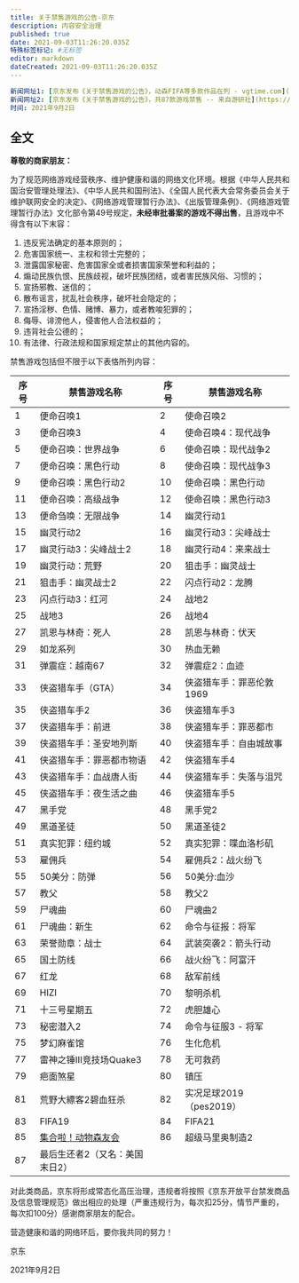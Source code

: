 ```yaml
---
title: 关于禁售游戏的公告-京东
description: 内容安全治理
published: true
date: 2021-09-03T11:26:20.035Z
特殊标签标记: #无标签
editor: markdown
dateCreated: 2021-09-03T11:26:20.035Z
---
```


```YAML
新闻网址1: [京东发布《关于禁售游戏的公告》，动森FIFA等多款作品在列 - vgtime.com](https://web.archive.org/web/20210903152158/https://www.vgtime.com/topic/1134113.jhtml)
新闻网址2: [京东发布《关于禁售游戏的公告》，共87款游戏禁售 -- 来自游研社](https://web.archive.org/web/20210903152154/http://test.yystv.cn/n/952054)
时间: 2021年9月2日
```

## 全文

**尊敬的商家朋友：**

为了规范网络游戏经营秩序、维护健康和谐的网络文化环境。根据《中华人民共和国治安管理处理法》、《中华人民共和国刑法》、《全国人民代表大会常务委员会关于维护联网安全的决定》、《网络游戏管理暂行办法》、《出版管理条例》．《网络游戏管理暂行办法》文化部令第49号规定，**未经审批番案的游戏不得出售**，且游戏中不得含有以下末容：

1. 违反宪法确定的基本原则的；
2. 危害国家统一、主权和领士完整的；
3. 泄露国家秘密、危害国家全或者损害国家荣誉和利益的；
4. 煽动民族仇恨、民族歧视，破坏民族团结，或者害民族风俗、习惯的；
5. 宣扬邪教、迷信的；
6. 散布谣言，扰乱社会秩序，破坏社会隐定的；
7. 宣扬淫秽、色情、赌博、暴力，或者教唆犯罪的；
8. 侮辱、诽滂他人，侵害他人合法权益的；
9. 违背社会公德的；
10. 有法律、行政法规和国家规定禁止的其他内容的。

禁售游戏包括但不限于以下表恪所列内容：

| 序号 | 禁售游戏名称                   | 序号 | 禁售游戏名称             |
| ---- | ------------------------------ | ---- | ------------------------ |
| 1    | 便命召唤1                      | 2    | 使命召唤2                |
| 3    | 便命召唤3                      | 4    | 使命召唤4：现代战争      |
| 5    | 便命召唤：世界战争             | 6    | 使命召唤：现代战争2      |
| 7    | 便命召唤：黑色行动             | 8    | 使命召唤：现代战争3      |
| 9    | 便命召唤：黑色行动2            | 10   | 使命召唤：黑色行动       |
| 11   | 便命召唤：高级战争             | 12   | 使命召唤：黑色行动3      |
| 13   | 便命刍唤：无限战争             | 14   | 幽灵行动1                |
| 15   | 幽灵行动2                      | 16   | 幽灵行动3：尖峰战士      |
| 17   | 幽灵行动3：尖峰战士2           | 18   | 幽灵行动4：来来战士      |
| 19   | 幽灵行动：荒野                 | 20   | 狙击手：幽灵战士         |
| 21   | 狙击手：幽灵战士2              | 22   | 闪点行动2：龙腾          |
| 23   | 闪点行动3：红河                | 24   | 战地2                    |
| 25   | 战地3                          | 26   | 战地4                    |
| 27   | 凯恩与林奇：死人               | 28   | 凯恩与林奇：伏天         |
| 29   | 如龙系列                       | 30   | 热血无赖                 |
| 31   | 弹震症：越南67                 | 32   | 弹震症2：血迹            |
| 33   | 侠盗猎车手（GTA）              | 34   | 侠盗猎车手：罪恶伦敦1969 |
| 35   | 侠盗猎车手2                    | 36   | 侠盗猎车手3              |
| 37   | 侠盗猎车手：前进               | 38   | 侠盗猎车手：罪恶都市     |
| 39   | 侠盗猎车手：圣安地列斯         | 40   | 侠盗猎车手：自由城故事   |
| 41   | 侠盗猎车手：罪恶都市物语       | 42   | 侠盗猎车手4              |
| 43   | 侠盗猎车手：血战唐人街         | 44   | 侠盗猎车手：失落与沮咒   |
| 45   | 侠盗猎车手：夜生活之曲         | 46   | 侠盗猎车手5              |
| 47   | 黑手党                         | 48   | 黑手党2                  |
| 49   | 黑道圣徒                       | 50   | 黑道圣徒2                |
| 51   | 真实犯罪：纽约城               | 52   | 真实犯罪：喋血洛杉矶     |
| 53   | 雇佣兵                         | 54   | 雇佣兵2：战火纷飞        |
| 55   | 50美分：防弹                   | 56   | 50美分:血沙              |
| 57   | 教父                           | 58   | 教父2                    |
| 59   | 尸魂曲                         | 60   | 尸魂曲2                  |
| 61   | 尸魂曲：新生                   | 62   | 命令与征报：将军         |
| 63   | 荣誉勋章：战士                 | 64   | 武装突袭2：箭头行动      |
| 65   | 国土防线                       | 66   | 战火纷飞：阿富汗         |
| 67   | 红龙                           | 68   | 敌军前线                 |
| 69   | HIZI                           | 70   | 黎明杀机                 |
| 71   | 十三号星期五                   | 72   | 虎胆雄心                 |
| 73   | 秘密潜入2                      | 74   | 命令与征服3 - 将军       |
| 75   | 梦幻麻雀馆                     | 76   | 生化危机                 |
| 77   | 雷神之锤III竞技场Quake3        | 78   | 无可救药                 |
| 79   | 疤面煞星                       | 80   | 镇压                     |
| 81   | 荒野大縹客2碧血狂杀            | 82   | 实况足球2019（pes2019）  |
| 83   | FlFA19                         | 84   | FIFA21                   |
| 85   | [集合啦！动物森友会][ac]       | 86   | 超级马里奥制造2          |
| 87   | 最后生还者2（又名：美国末日2） |      |                          |

[ac]: /game/集合啦_动物森友会.md

对此类商品，京东将形成常态化高压治理，违规者将按照《京东开放平台禁发商品及信息管理规范》做出相应的处理（严重违规行为，每次扣25分，情节严重的，每次扣100分）感谢商家朋友的配合。

营造健康和谐的网络环后，要你我共同的努力！

京东

2021年9月2日
